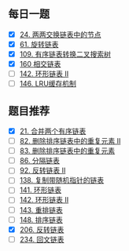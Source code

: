 ## 每日一题
- [x] [24. 两两交换链表中的节点](https://github.com/zoeaaa/Algorithm-/blob/main/Linked%20list/24.%20%E4%B8%A4%E4%B8%A4%E4%BA%A4%E6%8D%A2%E9%93%BE%E8%A1%A8%E4%B8%AD%E7%9A%84%E8%8A%82%E7%82%B9.md)
- [x] [61. 旋转链表](https://github.com/zoeaaa/Algorithm-/blob/main/Linked%20list/61.%20%E6%97%8B%E8%BD%AC%E9%93%BE%E8%A1%A8.md)
- [x] [109. 有序链表转换二叉搜索树](https://github.com/zoeaaa/Algorithm-/blob/main/Linked%20list/109.%20%E6%9C%89%E5%BA%8F%E9%93%BE%E8%A1%A8%E8%BD%AC%E6%8D%A2%E4%BA%8C%E5%8F%89%E6%90%9C%E7%B4%A2%E6%A0%91.md)
- [x] [160 相交链表](https://github.com/zoeaaa/Algorithm-/blob/main/Linked%20list/160.%20%E7%9B%B8%E4%BA%A4%E9%93%BE%E8%A1%A8.md)
- [ ] [142. 环形链表 II](https://leetcode-cn.com/problems/linked-list-cycle-ii/)
- [ ] [146. LRU缓存机制](https://leetcode-cn.com/problems/lru-cache/)

## 题目推荐
- [x]  [21. 合并两个有序链表](https://github.com/zoeaaa/Algorithm-/blob/main/Linked%20list/21.%20%E5%90%88%E5%B9%B6%E4%B8%A4%E4%B8%AA%E6%9C%89%E5%BA%8F%E9%93%BE%E8%A1%A8.md)
- [ ]  [82. 删除排序链表中的重复元素 II](https://leetcode-cn.com/problems/remove-duplicates-from-sorted-list-ii/)
- [ ]  [83. 删除排序链表中的重复元素](https://leetcode-cn.com/problems/remove-duplicates-from-sorted-list/)
- [ ]  [86. 分隔链表](https://leetcode-cn.com/problems/partition-list/)
- [ ]  [92. 反转链表 II](https://leetcode-cn.com/problems/reverse-linked-list-ii/)
- [ ]  [138. 复制带随机指针的链表](https://leetcode-cn.com/problems/copy-list-with-random-pointer/)
- [ ]  [141. 环形链表](https://leetcode-cn.com/problems/linked-list-cycle/)
- [ ]  [142. 环形链表 II](https://leetcode-cn.com/problems/linked-list-cycle-ii/)
- [ ]  [143. 重排链表](https://leetcode-cn.com/problems/reorder-list/)
- [ ]  [148. 排序链表](https://leetcode-cn.com/problems/sort-list/)
- [x]  [206. 反转链表](https://github.com/zoeaaa/Algorithm-/blob/main/Linked%20list/206.%20%E5%8F%8D%E8%BD%AC%E9%93%BE%E8%A1%A8.md)
- [ ]  [234. 回文链表](https://leetcode-cn.com/problems/palindrome-linked-list/)
